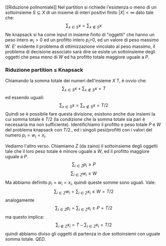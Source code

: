[[Riduzione polinomiale]]
Nel partition si richiede l'esistenza o meno di un sottoinsieme $S \subseteq X$ di un insieme di interi positivi finito $|X| < \infty$ dato tale che:
$$
\sum_{x\in S} x = \sum_{x \notin S} x
$$
Ne  knapsack si ha come input in insieme finito di "oggetti" che hanno un peso intero $w_i>0$ ed un profitto intero $p_i$>0, ed un valore di peso massimo $W$.  E' evidente il problema di ottimizzazione vincolato al peso massimo, il problema di decisione associato sarà dire se esiste un sottoinsieme degli oggetti che pesa meno di $W$ ed ha profitto totale maggiore uguale a $P$.

### Riduzione partition $\leq$ Knapsack
Chiamando la somma totale dei numeri dell'insieme $X$ T, è ovvio che:
$$
\sum_{x\in S} x + \sum_{x\notin S} x = T
$$
ed essendo uguali:
$$
\sum_{x\in S} x = \sum_{x\notin S} x = T/2
$$
Quindi se è possibile fare questa divisione, esistono anche due insiemi la cui somma totale è $T/2$ (la condizione che la somma totale sia pari è necessaria ma non sufficiente). Identifichiamo il profitto e peso totale $P$ e $W$  del problema knapsack con $T/2$., ed i singoli pesi/profitti con i valori del numero $p_i = w_i = x_i$. 

Vediamo l'altro verso. Chiamiamo $Z$ (da zaino) il sottoinsieme degli oggetti tale che il loro peso totale è minore uguale a $W$, ed il profitto maggiore uguale a $P$. 
$$
\sum_{i \in Z} p_i \geq P
$$
$$
\sum_{i\in Z} w_i \leq W
$$
Ma abbiamo definito $p_i=w_i=x_i$, quindi queste somme sono uguali. 
Vale:
$$
\sum_{i \in Z} w_i = \sum_{i\in Z} x_i \leq W = T/2
$$
analogamente
$$
\sum_{i\in Z} p_i = \sum_{i \in Z} x_i \geq P = T/2
$$
ma questo implica:
$$
\sum_{i \notin Z} x_i = T -\sum_{i \in Z} x_i = T/2
$$
quindi abbiamo diviso gli oggetti di partenza in due sottoinsiemi con uguale somma totale. $QED$.

